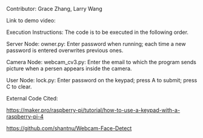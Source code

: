 Contributor: Grace Zhang, Larry Wang

Link to demo video:

Execution Instructions: The code is to be executed in the following order.

Server Node:
owner.py: Enter password when running; each time a new password is entered overwrites previous ones.

Camera Node:
webcam_cv3.py: Enter the email to which the program sends picture when a persen appears inside the camera.

User Node:
lock.py: Enter password on the keypad; press A to submit; press C to clear.

External Code Cited:

https://maker.pro/raspberry-pi/tutorial/how-to-use-a-keypad-with-a-raspberry-pi-4

https://github.com/shantnu/Webcam-Face-Detect
